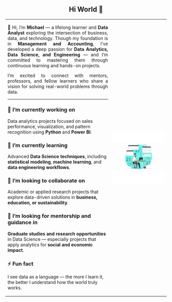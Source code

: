 <h2 align="center">Hi World 👋</h2>

<table>
<tr>
<td width="65%" valign="top">

<p align="justify">
👋 Hi, I’m <b>Michael</b> — a lifelong learner and <b>Data Analyst</b> exploring the intersection of business, data, and technology.  
Though my foundation is in <b>Management and Accounting</b>, I’ve developed a deep passion for <b>Data Analytics, Data Science, and Engineering</b> — and I’m committed to mastering them through continuous learning and hands-on projects.  
</p>

<p align="justify">
I’m excited to connect with mentors, professors, and fellow learners who share a vision for solving real-world problems through data.
</p>

<hr>

### 🔭 I’m currently working on  
Data analytics projects focused on sales performance, visualization, and pattern recognition using <b>Python</b> and <b>Power BI</b>.

### 🌱 I’m currently learning  
Advanced <b>Data Science techniques</b>, including <b>statistical modeling</b>, <b>machine learning</b>, and <b>data engineering workflows</b>.

### 👯 I’m looking to collaborate on  
Academic or applied research projects that explore data-driven solutions in <b>business, education, or sustainability</b>.

### 🤝 I’m looking for mentorship and guidance in  
<b>Graduate studies and research opportunities</b> in Data Science — especially projects that apply analytics for <b>social and economic impact</b>.

### ⚡ Fun fact  
I see data as a language — the more I learn it, the better I understand how the world truly works.

</td>
<td width="35%" align="center">

<img src="./Profile.gif" width="450" alt="Profile GIF">

</td>
</tr>
</table>
